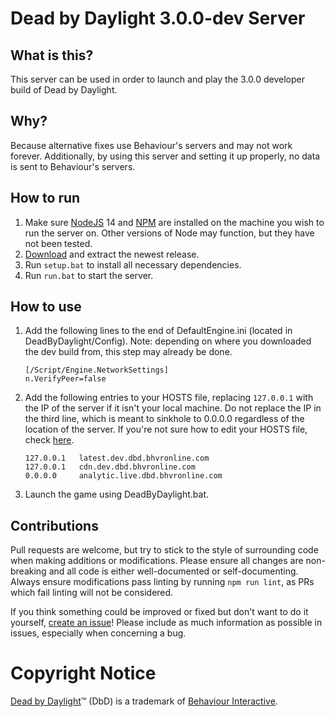 # Dead by Daylight 3.0.0-dev Server

## What is this?

This server can be used in order to launch and play the 3.0.0 developer build of Dead by Daylight.

## Why?

Because alternative fixes use Behaviour's servers and may not work forever. Additionally, by using this server and setting it up properly, no data is sent to Behaviour's servers.

## How to run

1. Make sure [NodeJS](https://nodejs.org/en/) 14 and [NPM](https://www.npmjs.com/) are installed on the machine you wish to run the server on. Other versions of Node may function, but they have not been tested.
1. [Download](https://github.com/Preston159/dbd-server/releases) and extract the newest release.
1. Run `setup.bat` to install all necessary dependencies.
1. Run `run.bat` to start the server.

## How to use

1. Add the following lines to the end of DefaultEngine.ini (located in DeadByDaylight/Config). Note: depending on where you downloaded the dev build from, this step may already be done.
    ```
    [/Script/Engine.NetworkSettings]
    n.VerifyPeer=false
    ```
1. Add the following entries to your HOSTS file, replacing `127.0.0.1` with the IP of the server if it isn't your local machine. Do not replace the IP in the third line, which is meant to sinkhole to 0.0.0.0 regardless of the location of the server. If you're not sure how to edit your HOSTS file, check [here](https://www.howtogeek.com/howto/27350/beginner-geek-how-to-edit-your-hosts-file/).
    ```
    127.0.0.1   latest.dev.dbd.bhvronline.com
    127.0.0.1   cdn.dev.dbd.bhvronline.com
    0.0.0.0     analytic.live.dbd.bhvronline.com
    ```
1. Launch the game using DeadByDaylight.bat.

## Contributions

Pull requests are welcome, but try to stick to the style of surrounding code when making additions or modifications. Please ensure all changes are non-breaking and all code is either well-documented or self-documenting. Always ensure modifications pass linting by running `npm run lint`, as PRs which fail linting will not be considered.

If you think something could be improved or fixed but don't want to do it yourself, [create an issue](https://github.com/Preston159/dbd-server/issues/new)! Please include as much information as possible in issues, especially when concerning a bug.


# Copyright Notice

[Dead by Daylight](https://deadbydaylight.com/en)&trade; (DbD) is a trademark of [Behaviour Interactive](https://www.bhvr.com/).